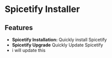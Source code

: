 # Spicetify Installer
## Features
- **Spicetify Installation:** Quickly install Spicetify
- **Spicetify Upgrade** Quickly Update Spicetify      
- i will update this

